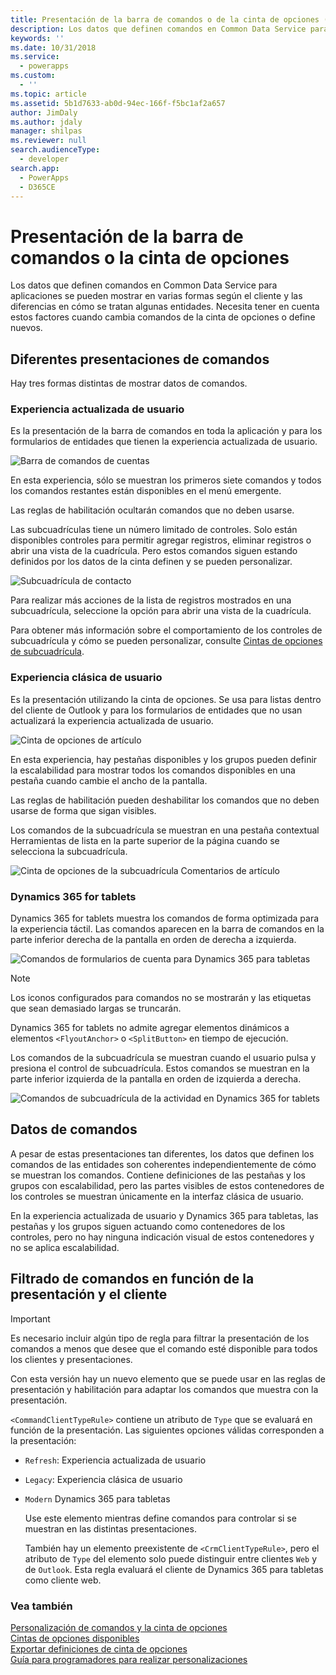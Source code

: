 ```yaml
---
title: Presentación de la barra de comandos o de la cinta de opciones (aplicaciones basadas en modelos) | Microsoft Docs
description: Los datos que definen comandos en Common Data Service para aplicaciones se pueden mostrar en varias formas según el cliente y las diferencias en cómo se tratan algunas entidades. Necesita tener en cuenta estos factores cuando cambia comandos de la cinta de opciones o define nuevos.
keywords: ''
ms.date: 10/31/2018
ms.service:
  - powerapps
ms.custom:
  - ''
ms.topic: article
ms.assetid: 5b1d7633-ab0d-94ec-166f-f5bc1af2a657
author: JimDaly
ms.author: jdaly
manager: shilpas
ms.reviewer: null
search.audienceType:
  - developer
search.app:
  - PowerApps
  - D365CE
---
```


# <a name="command-bar-or-ribbon-presentation"></a>Presentación de la barra de comandos o la cinta de opciones

<!-- https://docs.microsoft.com/en-us/dynamics365/customer-engagement/developer/customize-dev/command-bar-ribbon-presentation -->

Los datos que definen comandos en Common Data Service para aplicaciones se pueden mostrar en varias formas según el cliente y las diferencias en cómo se tratan algunas entidades. Necesita tener en cuenta estos factores cuando cambia comandos de la cinta de opciones o define nuevos.
  
<a name="BKMK_DifferentPresentations"></a>   
## <a name="different-presentations-of-commands"></a>Diferentes presentaciones de comandos  
 Hay tres formas distintas de mostrar datos de comandos.  
  
### <a name="updated-user-experience"></a>Experiencia actualizada de usuario  
 Es la presentación de la barra de comandos en toda la aplicación y para los formularios de entidades que tienen la experiencia actualizada de usuario.  
  
 ![Barra de comandos de cuentas](media/customization-account-grid-command-bar.PNG "Barra de comandos de cuentas en Dynamics 365")
  
 En esta experiencia, sólo se muestran los primeros siete comandos y todos los comandos restantes están disponibles en el menú emergente.  
  
 Las reglas de habilitación ocultarán comandos que no deben usarse.  
  
 Las subcuadrículas tiene un número limitado de controles. Solo están disponibles controles para permitir agregar registros, eliminar registros o abrir una vista de la cuadrícula. Pero estos comandos siguen estando definidos por los datos de la cinta definen y se pueden personalizar.  
  
 ![Subcuadrícula de contacto](media/customization-contract-subgrid.PNG "Subcuadrícula de contacto en Dynamics 365")  
  
 Para realizar más acciones de la lista de registros mostrados en una subcuadrícula, seleccione la opción para abrir una vista de la cuadrícula.  
  
 Para obtener más información sobre el comportamiento de los controles de subcuadrícula y cómo se pueden personalizar, consulte [Cintas de opciones de subcuadrícula](/dynamics365/customer-engagement/developer/customize-dev/ribbons-available-microsoft-dynamics-365#BKMK_SubGridRibbons).  
  
### <a name="classic-user-experience"></a>Experiencia clásica de usuario  
 Es la presentación utilizando la cinta de opciones. Se usa para listas dentro del cliente de Outlook y para los formularios de entidades que no usan actualizará la experiencia actualizada de usuario.  
  
 ![Cinta de opciones de artículo](media/customization-article-ribbon.PNG "Cinta de opciones de artículo en Dynamics 365")  
  
 En esta experiencia, hay pestañas disponibles y los grupos pueden definir la escalabilidad para mostrar todos los comandos disponibles en una pestaña cuando cambie el ancho de la pantalla.  
  
 Las reglas de habilitación pueden deshabilitar los comandos que no deben usarse de forma que sigan visibles.  
  
 Los comandos de la subcuadrícula se muestran en una pestaña contextual Herramientas de lista en la parte superior de la página cuando se selecciona la subcuadrícula.  
  
 ![Cinta de opciones de la subcuadrícula Comentarios de artículo](media/customization-article-comments-subgrid-ribbon.PNG "Cinta de opciones de la subcuadrícula Comentarios de artículo en Dynamics 365")  
  
<a name="BKMK_CRMForTablets"></a>   
### <a name="dynamics-365-for-tablets"></a>Dynamics 365 for tablets  
 Dynamics 365 for tablets muestra los comandos de forma optimizada para la experiencia táctil. Las comandos aparecen en la barra de comandos en la parte inferior derecha de la pantalla en orden de derecha a izquierda.  
  
 ![Comandos de formularios de cuenta para Dynamics 365 para tabletas](media/customization-nobile-app-account-form-command.PNG "Comandos de formularios de cuenta para Dynamics 365 para tabletas")  
  
> [!NOTE]
>  Los iconos configurados para comandos no se mostrarán y las etiquetas que sean demasiado largas se truncarán.  
> 
> Dynamics 365 for tablets no admite agregar elementos dinámicos a elementos `<FlyoutAnchor>` o `<SplitButton>` en tiempo de ejecución.  
  
 Los comandos de la subcuadrícula se muestran cuando el usuario pulsa y presiona el control de subcuadrícula. Estos comandos se muestran en la parte inferior izquierda de la pantalla en orden de izquierda a derecha.  
  
 ![Comandos de subcuadrícula de la actividad en Dynamics 365 for tablets](media/customization-mobile-app-activity-subgrid.PNG "Comandos de subcuadrícula de la actividad en Dynamics 365 for tablets")  
  
<a name="BKMK_CommandData"></a>   
## <a name="command-data"></a>Datos de comandos  
 A pesar de estas presentaciones tan diferentes, los datos que definen los comandos de las entidades son coherentes independientemente de cómo se muestran los comandos. Contiene definiciones de las pestañas y los grupos con escalabilidad, pero las partes visibles de estos contenedores de los controles se muestran únicamente en la interfaz clásica de usuario.  
  
 En la experiencia actualizada de usuario y Dynamics 365 para tabletas, las pestañas y los grupos siguen actuando como contenedores de los controles, pero no hay ninguna indicación visual de estos contenedores y no se aplica escalabilidad.  
  
<a name="BKMK_FilteringCommands"></a>   
## <a name="filtering-commands-based-on-presentation-and-client"></a>Filtrado de comandos en función de la presentación y el cliente  
  
> [!IMPORTANT]
>  Es necesario incluir algún tipo de regla para filtrar la presentación de los comandos a menos que desee que el comando esté disponible para todos los clientes y presentaciones.  
  
 Con esta versión hay un nuevo elemento que se puede usar en las reglas de presentación y habilitación para adaptar los comandos que muestra con la presentación.  
  
 `<CommandClientTypeRule>` contiene un atributo de `Type` que se evaluará en función de la presentación. Las siguientes opciones válidas corresponden a la presentación:  
  
- `Refresh`: Experiencia actualizada de usuario  
  
- `Legacy`: Experiencia clásica de usuario  
  
- `Modern` Dynamics 365 para tabletas  
  
  Use este elemento mientras define comandos para controlar si se muestran en las distintas presentaciones.  
  
  También hay un elemento preexistente de `<CrmClientTypeRule>`, pero el atributo de `Type` del elemento solo puede distinguir entre clientes `Web` y de `Outlook`. Esta regla evaluará el cliente de Dynamics 365 para tabletas como cliente web.  
  
### <a name="see-also"></a>Vea también  
 [Personalización de comandos y la cinta de opciones](customize-commands-ribbon.md)   
 [Cintas de opciones disponibles](/dynamics365/customer-engagement/developer/customize-dev/ribbons-available-microsoft-dynamics-365)   
 [Exportar definiciones de cinta de opciones](export-ribbon-definitions.md)   
 [Guía para programadores para realizar personalizaciones](/dynamics365/customer-engagement/developer/customize-dev/customize-applications)
